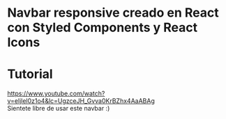 # Navbar responsive creado en React con Styled Components y React Icons

# Tutorial 
https://www.youtube.com/watch?v=eljlel0z1o4&lc=UgzceJH_Gvva0KrBZhx4AaABAg <br />
Sientete libre de usar este navbar :)
